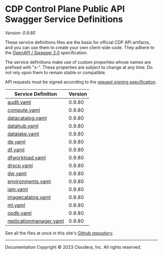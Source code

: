 # CDP Control Plane Public API Swagger Service Definitions

*Version: 0.9.80*

These service definitions files are the basis for official CDP API artifacts,
and you can use them to create your own client-side code. They adhere to the
[OpenAPI / Swagger 2.0](https://swagger.io/specification/v2/) specification.

The service definitions make use of custom properties whose names are prefixed
with "x-". These properties are subject to change at any time. Do not rely upon
them to remain stable or compatible.

API requests must be signed according to the
[request signing specification](request_signing.md).

| Service Definition | Version |
| --- | --- |
| [audit.yaml](./audit.yaml) | 0.9.80 |
| [compute.yaml](./compute.yaml) | 0.9.80 |
| [datacatalog.yaml](./datacatalog.yaml) | 0.9.80 |
| [datahub.yaml](./datahub.yaml) | 0.9.80 |
| [datalake.yaml](./datalake.yaml) | 0.9.80 |
| [de.yaml](./de.yaml) | 0.9.80 |
| [df.yaml](./df.yaml) | 0.9.80 |
| [dfworkload.yaml](./dfworkload.yaml) | 0.9.80 |
| [drscp.yaml](./drscp.yaml) | 0.9.80 |
| [dw.yaml](./dw.yaml) | 0.9.80 |
| [environments.yaml](./environments.yaml) | 0.9.80 |
| [iam.yaml](./iam.yaml) | 0.9.80 |
| [imagecatalog.yaml](./imagecatalog.yaml) | 0.9.80 |
| [ml.yaml](./ml.yaml) | 0.9.80 |
| [opdb.yaml](./opdb.yaml) | 0.9.80 |
| [replicationmanager.yaml](./replicationmanager.yaml) | 0.9.80 |

See all the files at once in this site's
[Github repository](https://github.com/cloudera/cdp-dev-docs/tree/master/api-docs/swagger).

----

Documentation Copyright © 2023 Cloudera, Inc. All rights reserved.

